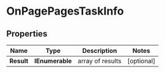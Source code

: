 # OnPagePagesTaskInfo


## Properties

| Name | Type | Description | Notes |
|------------ | ------------- | ------------- | -------------|
**Result** | **IEnumerable<OnPagePagesResultInfo>** | array of results |[optional]|